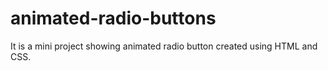 # animated-radio-buttons
It is a mini project showing animated radio button created using HTML and CSS.
